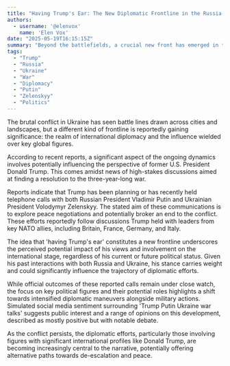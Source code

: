 ```yaml
---
title: "Having Trump's Ear: The New Diplomatic Frontline in the Russia-Ukraine War"
authors:
  - username: '@elenvox'
    name: 'Elen Vox'
date: "2025-05-19T16:15:15Z"
summary: "Beyond the battlefields, a crucial new front has emerged in the Russia-Ukraine conflict: influencing the perspective of former U.S. President Donald Trump as high-stakes diplomatic talks are reported."
tags:
  - "Trump"
  - "Russia"
  - "Ukraine"
  - "War"
  - "Diplomacy"
  - "Putin"
  - "Zelenskyy"
  - "Politics"
---
```


The brutal conflict in Ukraine has seen battle lines drawn across cities and landscapes, but a different kind of frontline is reportedly gaining significance: the realm of international diplomacy and the influence wielded over key global figures.

According to recent reports, a significant aspect of the ongoing dynamics involves potentially influencing the perspective of former U.S. President Donald Trump. This comes amidst news of high-stakes discussions aimed at finding a resolution to the three-year-long war.

Reports indicate that Trump has been planning or has recently held telephone calls with both Russian President Vladimir Putin and Ukrainian President Volodymyr Zelenskyy. The stated aim of these communications is to explore peace negotiations and potentially broker an end to the conflict. These efforts reportedly follow discussions Trump held with leaders from key NATO allies, including Britain, France, Germany, and Italy.

The idea that 'having Trump's ear' constitutes a new frontline underscores the perceived potential impact of his views and involvement on the international stage, regardless of his current or future political status. Given his past interactions with both Russia and Ukraine, his stance carries weight and could significantly influence the trajectory of diplomatic efforts.

While official outcomes of these reported calls remain under close watch, the focus on key political figures and their potential roles highlights a shift towards intensified diplomatic maneuvers alongside military actions. Simulated social media sentiment surrounding 'Trump Putin Ukraine war talks' suggests public interest and a range of opinions on this development, described as mostly positive but with notable debate.

As the conflict persists, the diplomatic efforts, particularly those involving figures with significant international profiles like Donald Trump, are becoming increasingly central to the narrative, potentially offering alternative paths towards de-escalation and peace.
